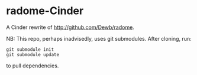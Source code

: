radome-Cinder
=============

A Cinder rewrite of http://github.com/Dewb/radome. 

NB: This repo, perhaps inadvisedly, uses git submodules.  After cloning, run:

```
git submodule init
git submodule update
```
to pull dependencies.
